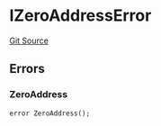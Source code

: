 # IZeroAddressError
[Git Source](https://github.com/thrackle-io/tron/blob/4b8e6b6f1f58764b58a041110acc182dd905d211/src/common/IErrors.sol)


## Errors
### ZeroAddress

```solidity
error ZeroAddress();
```

